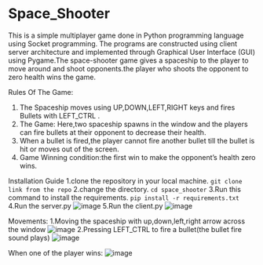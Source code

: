 # Space_Shooter
This is a simple multiplayer game done in Python programming language using Socket programming. The programs are constructed using client server architecture and implemented through Graphical User Interface (GUI) using Pygame.The space-shooter game gives a spaceship to the player to move around and shoot opponents.the player who shoots the opponent to zero health wins the game.

Rules Of The Game:
1. The Spaceship moves using UP,DOWN,LEFT,RIGHT keys and fires Bullets with LEFT_CTRL .
2. The Game: Here,two spaceship spawns in the window and the players can fire bullets at their opponent to decrease their health.
3. When a bullet is fired,the player cannot fire another bullet till the bullet is hit or moves out of the screen.
4. Game Winning condition:the first win to make the opponent’s health zero wins.

Installation Guide
1.clone the repository in your local machine.
```git clone link from the repo```
2.change the directory.
```cd space_shooter```
3.Run this command to install the requirements.
```pip install -r requirements.txt```
4.Run the server.py
![image](https://user-images.githubusercontent.com/90893643/149646956-e68c47e9-09ba-42d0-84d8-77db931dbe9e.png)
5.Run the client.py
![image](https://user-images.githubusercontent.com/90893643/149646964-06232caa-da19-4dbe-b067-0ae2bc01d8e6.png)

Movements:
1.Moving the spaceship with up,down,left,right arrow across the window
![image](https://user-images.githubusercontent.com/90893643/149646992-e18f0807-6730-47d4-9661-a65e5f8d3810.png)
2.Pressing LEFT_CTRL to fire a bullet(the bullet fire sound plays)
![image](https://user-images.githubusercontent.com/90893643/149647001-33a36f10-9fc4-4f27-8ac4-dd4d9f95b081.png)

When one of the player wins:
![image](https://user-images.githubusercontent.com/90893643/149647085-f17eb1c8-b457-4bc0-93f1-6b6784ced710.png)
